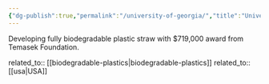 ```yaml
---
{"dg-publish":true,"permalink":"/university-of-georgia/","title":"University of Georgia"}
---
```



Developing fully biodegradable plastic straw with $719,000 award from Temasek Foundation.

related_to:: [[biodegradable-plastics\|biodegradable-plastics]]
related_to:: [[usa\|USA]]

